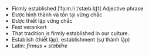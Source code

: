 - Firmly established [ˈfɜːm.li ɪˈstæb.lɪʃt] Adjective phrase  
- Được hình thành và tồn tại vững chắc  
- Được thiết lập vững chắc  
- Fest verankert  
- That tradition is firmly established in our culture.  
- Establish (thiết lập), establishment (sự thành lập)  
- Latin: *firmus* + *stabilire*